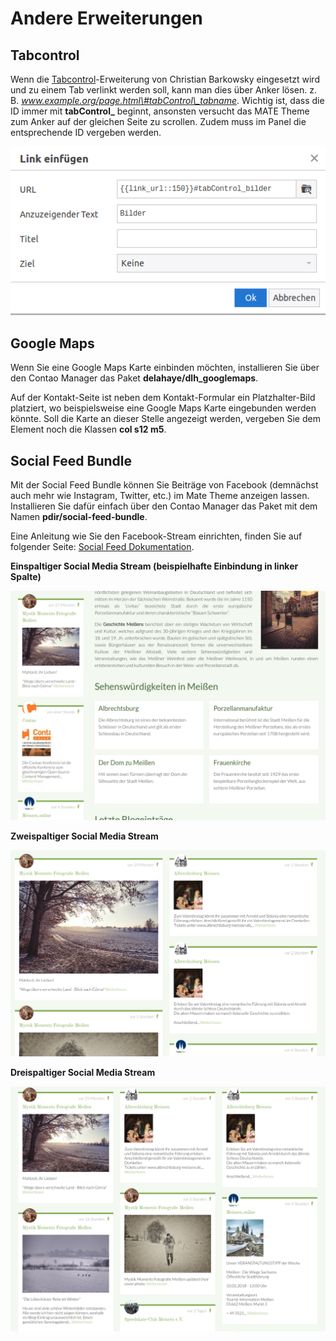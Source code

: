
# Andere Erweiterungen

## Tabcontrol

Wenn die [Tabcontrol](https://christianbarkowsky.de/tabcontrol-contao.html)-Erweiterung von Christian Barkowsky eingesetzt wird und zu einem Tab verlinkt werden soll, kann man dies über Anker lösen. z. B. _www.example.org/page.html\#tabControl\_tabname_. Wichtig ist, dass die ID immer mit **tabControl\_** beginnt, ansonsten versucht das MATE Theme zum Anker auf der gleichen Seite zu scrollen. Zudem muss im Panel die entsprechende ID vergeben werden.

![Tabcontrol](_images/mate-theme/tabcontrol_anchor.png "title")

## Google Maps

Wenn Sie eine Google Maps Karte einbinden möchten, installieren Sie über den Contao Manager das Paket **delahaye/dlh\_googlemaps**.

Auf der Kontakt-Seite ist neben dem Kontakt-Formular ein Platzhalter-Bild platziert, wo beispielsweise eine Google Maps Karte eingebunden werden könnte. Soll die Karte an dieser Stelle angezeigt werden, vergeben Sie dem Element noch die Klassen **col s12 m5**.

## Social Feed Bundle

Mit der Social Feed Bundle können Sie Beiträge von Facebook \(demnächst auch mehr wie Instagram, Twitter, etc.\) im Mate Theme anzeigen lassen. Installieren Sie dafür einfach über den Contao Manager das Paket mit dem Namen **pdir/social-feed-bundle**.

Eine Anleitung wie Sie den Facebook-Stream einrichten, finden Sie auf folgender Seite: [Social Feed Dokumentation](https://pdir1.gitbook.io/documentation-for-contao-extensions-by-pdir/social-feed).

**Einspaltiger Social Media Stream \(beispielhafte Einbindung in linker Spalte\)**

![](_images/mate-theme/mate-elemente/social-feed-einspaltig.png)

**Zweispaltiger Social Media Stream**

![](_images/mate-theme/mate-elemente/social-feed-zweispaltig.png)

**Dreispaltiger Social Media Stream**

![](_images/mate-theme/mate-elemente/social-feed-dreispaltig.png)

